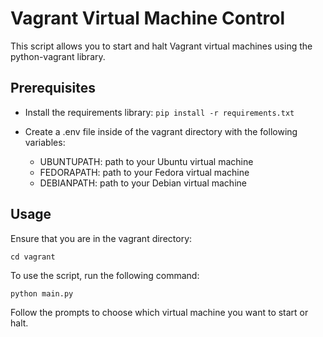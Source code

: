 # Vagrant Virtual Machine Control

This script allows you to start and halt Vagrant virtual machines using the python-vagrant library.

## Prerequisites

- Install the requirements library:
  `pip install -r requirements.txt`

- Create a .env file inside of the vagrant directory with the following variables:
  - UBUNTUPATH: path to your Ubuntu virtual machine
  - FEDORAPATH: path to your Fedora virtual machine
  - DEBIANPATH: path to your Debian virtual machine

## Usage

Ensure that you are in the vagrant directory:

`cd vagrant`

To use the script, run the following command:

`python main.py`

Follow the prompts to choose which virtual machine you want to start or halt.